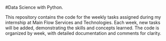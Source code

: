 #Data Science with Python.

This repository contains the code for the weekly tasks assigned during my internship at Main Flow Services and Technologies. Each week, new tasks will be added, demonstrating the skills and concepts learned. The code is organized by week, with detailed documentation and comments for clarity.

